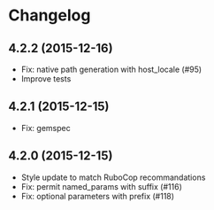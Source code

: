 # Changelog

## 4.2.2 (2015-12-16)

* Fix: native path generation with host_locale (#95)
* Improve tests

## 4.2.1 (2015-12-15)

* Fix: gemspec

## 4.2.0 (2015-12-15)

* Style update to match RuboCop recommandations
* Fix: permit named_params with suffix (#116)
* Fix: optional parameters with prefix (#118)
